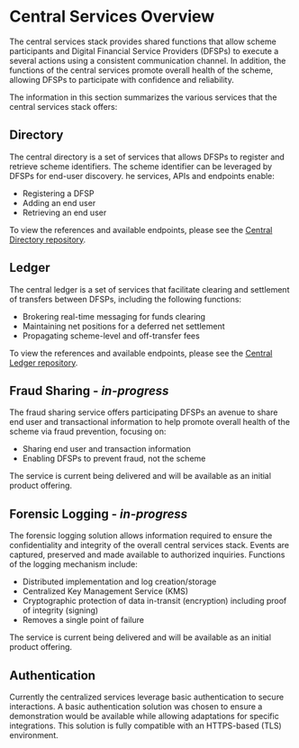 # Central Services Overview

The central services stack provides shared functions that allow scheme participants and Digital Financial Service Providers (DFSPs) to execute a several actions using a consistent communication channel. In addition, the functions of the central services promote overall health of the scheme, allowing DFSPs to participate with confidence and reliability.

The information in this section summarizes the various services that the central services stack offers:

## Directory

The central directory is a set of services that allows DFSPs to register and retrieve scheme identifiers. The scheme identifier can be leveraged by DFSPs for end-user discovery. he services, APIs and endpoints enable:

- Registering a DFSP
- Adding an end user
- Retrieving an end user

To view the references and available endpoints, please see the [Central Directory repository](https://github.com/mojaloop/central-directory).

## Ledger

The central ledger is a set of services that facilitate clearing and settlement of transfers between DFSPs, including the following functions:

- Brokering real-time messaging for funds clearing
- Maintaining net positions for a deferred net settlement
- Propagating scheme-level and off-transfer fees

To view the references and available endpoints, please see the [Central Ledger repository](https://github.com/mojaloop/central-ledger).

## Fraud Sharing - *in-progress*

The fraud sharing service offers participating DFSPs an avenue to share end user and transactional information to help promote overall health of the scheme via fraud prevention, focusing on:

- Sharing end user and transaction information
- Enabling DFSPs to prevent fraud, not the scheme

The service is current being delivered and will be available as an initial product offering.

## Forensic Logging - *in-progress*

The forensic logging solution allows information required to ensure the confidentiality and integrity of the overall central services stack. Events are captured, preserved and made available to authorized inquiries. Functions of the logging mechanism include:

- Distributed implementation and log creation/storage
- Centralized Key Management Service (KMS)
- Cryptographic protection of data in-transit (encryption) including proof of integrity (signing)
- Removes a single point of failure

The service is current being delivered and will be available as an initial product offering.

## Authentication

Currently the centralized services leverage basic authentication to secure interactions. A basic authentication solution was chosen to ensure a demonstration would be available while allowing adaptations for specific integrations. This solution is fully compatible with an HTTPS-based (TLS) environment.
